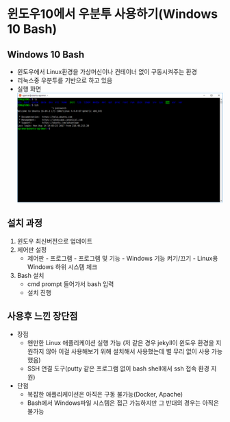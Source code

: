 # 윈도우10에서 우분투 사용하기(Windows 10 Bash)

## Windows 10 Bash
- 윈도우에서 Linux환경을 가상머신이나 컨테이너 없이 구동시켜주는 환경
- 리눅스중 우분투를 기반으로 하고 있음
- 실행 화면
![AltText](images/bash.png)

## 설치 과정
1. 윈도우 최신버전으로 업데이트
2. 제어판 설정
    - 제어판 - 프로그램 - 프로그램 및 기능 - Windows 기능 켜기/끄기 - Linux용 Windows 하위 시스템 체크
3. Bash 설치
    - cmd prompt 들어가서 bash 입력
    - 설치 진행

## 사용후 느낀 장단점
- 장점
    - 왠만한 Linux 애플리케이션 실행 가능 (저 같은 경우 jekyll이 윈도우 환경을 지원하지 않아 이걸 사용해보기 위해 설치해서 사용했는데 별 무리 없이 사용 가능 했음)
    - SSH 연결 도구(putty 같은 프로그램 없이 bash shell에서 ssh 접속 환경 지원)
- 단점
    - 복잡한 애플리케이션은 아직은 구동 불가능(Docker, Apache)
    - Bash에서 Windows파일 시스템은 접근 가능하지만 그 반대의 경우는 아직은 불가능